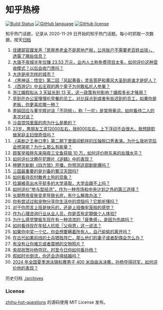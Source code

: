 # 知乎热榜
[![Build Status](https://github.com/ToWeLong/zhihu-hot-questions/workflows/CI/badge.svg)](https://github.com/ToWeLong/zhihu-hot-questions/actions)
[![GitHub language](https://img.shields.io/badge/language-golang-orange.svg)](https://golang.org/)
[![GitHub license](https://img.shields.io/github/license/ToWeLong/zhihu-hot-questions)](https://github.com/ToWeLong/zhihu-hot-questions/blob/main/LICENSE)

知乎热门话题，记录从 2020-11-29 日开始的知乎热门话题。每小时抓取一次数据，按天[归档](./archives)

<!-- BEGIN -->

1. [住建部官媒发声「房屋养老金不是房地产税，公共账户不需要老百姓出钱」，透露了哪些信息？](https://www.zhihu.com/question/665319563)
1. [大唐不夜城半年仅赚 23.53 万元，业内人士称免费项目太多，如何评价这种营收模式？以后会收门票吗？](https://www.zhihu.com/question/665318815)
1. [大连是座怎样的城市？](https://www.zhihu.com/question/304373190)
1. [《黑神话：悟空》第二回「风起黄昏」灵吉菩萨和黄风大圣到底谁才是好人？](https://www.zhihu.com/question/665237853)
1. [《西游记》中五庄观的两个童子为何敢私吃人参果？](https://www.zhihu.com/question/32124052)
1. [浙江婚假拟从 3 天延长到 13 天，这一政策有何影响？婚假多长才够用？](https://www.zhihu.com/question/665057285)
1. [早到在办公室慢慢吃早餐的员工，对比踩点到或者有些迟到的员工，如果你是老板，你更喜欢哪一种？](https://www.zhihu.com/question/664425547)
1. [李娟回应与董宇辉对谈「不同频」，称「一坨」是常用量词，如何看待二人的本次对谈？](https://www.zhihu.com/question/665255329)
1. [沙县馄饨里面的肉为什么是脆的？](https://www.zhihu.com/question/21001522)
1. [23岁，男朋友工资12000左右，我8000左右，上下浮动不会很大，我想辞职做家庭主妇很奇怪吗？](https://www.zhihu.com/question/664983000)
1. [《喜剧之王单口季》第二期下里面阎鹤祥的压轴脱口秀表演，为什么我听完后会想哭呢？为什么那么有能量？](https://www.zhihu.com/question/665255223)
1. [顾客举报胖东来隔夜三文鱼获赔 10 万，如何评价胖东来的处理水平？](https://www.zhihu.com/question/665239240)
1. [如何评价沈腾在犯罪片《逆鳞》中的表现？](https://www.zhihu.com/question/665002426)
1. [檀健次新剧《四方馆》开播，你预测这部剧能爆吗？](https://www.zhihu.com/question/665113858)
1. [三国最重要的是刘备的蜀汉天团吗?](https://www.zhihu.com/question/665150598)
1. [如何看待农村散养土狗的现象？](https://www.zhihu.com/question/448806249)
1. [捡漏被高出水平挺多的大学录取，大学会跟不上吗？](https://www.zhihu.com/question/662246054)
1. [如何评价“参与型经济”，作为一种市场和中央计划之外的第三选择？](https://www.zhihu.com/question/665273381)
1. [长期熬夜皮肤变差导致长痘，有什么解救办法？](https://www.zhihu.com/question/664518479)
1. [你有尝试过和宠物分享你生活中的烦恼吗？它能听懂吗？](https://www.zhihu.com/question/660078751)
1. [对于你而言上班是快乐的，还是上班像牢笼般的感觉？](https://www.zhihu.com/question/662261152)
1. [作为心理咨询行业从业人员，你是否有定期做个人体验?](https://www.zhihu.com/question/663104392)
1. [为什么感觉樊振东现在有一种浓浓的「疲惫感」，是因为伤病吗？](https://www.zhihu.com/question/665092198)
1. [如何看待现在年轻人抗拒「父母恩」这一说法？](https://www.zhihu.com/question/664991469)
1. [如果你中奖一个亿，你会想要瞒着所有人，自己偷偷的离开吗？](https://www.zhihu.com/question/664483678)
1. [在古代如果前线的士兵牺牲阵亡，那么他们的妻子或者配偶会怎么办？](https://www.zhihu.com/question/647160214)
1. [有没有让你难忘或者震撼的文物照片？](https://www.zhihu.com/question/663260208)
1. [央视祝贺孙杨夺冠，时至今日你如何看孙杨？](https://www.zhihu.com/question/665302503)
1. [假如时光倒流，你还会选择结婚吗？](https://www.zhihu.com/question/664971044)
1. [2024 年全国夏季游泳锦标赛男子 400 米自由泳决赛，孙杨夺得冠军，如何评价他的表现？](https://www.zhihu.com/question/665273840)

<!-- END -->

历史归档 [./archives](./archives)


### License
[zhihu-hot-questions](https://github.com/towelong/zhihu-hot-questions) 的源码使用 MIT License 发布。